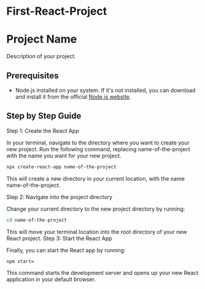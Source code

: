 # First-React-Project

# Project Name

Description of your project.

## Prerequisites
- Node.js installed on your system. If it's not installed, you can download and install it from the official [Node.js website](https://nodejs.org/).

## Step by Step Guide
Step 1: Create the React App

In your terminal, navigate to the directory where you want to create your new project. Run the following command, replacing name-of-the-project with the name you want for your new project.


```bash
npx create-react-app name-of-the-project
```
This will create a new directory in your current location, with the name name-of-the-project.

Step 2: Navigate into the project directory

Change your current directory to the new project directory by running:

```bash
cd name-of-the-project
```

This will move your terminal location into the root directory of your new React project.
Step 3: Start the React App

Finally, you can start the React app by running:

```bash
npm start=
```
This command starts the development server and opens up your new React application in your default browser.
